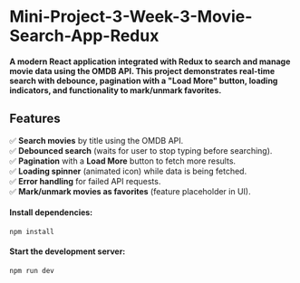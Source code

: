 # Mini-Project-3-Week-3-Movie-Search-App-Redux

#### A modern React application integrated with Redux to search and manage movie data using the OMDB API. This project demonstrates real-time search with debounce, pagination with a "Load More" button, loading indicators, and functionality to mark/unmark favorites.

## Features

✅ **Search movies** by title using the OMDB API.  
✅ **Debounced search** (waits for user to stop typing before searching).  
✅ **Pagination** with a **Load More** button to fetch more results.  
✅ **Loading spinner** (animated icon) while data is being fetched.  
✅ **Error handling** for failed API requests.  
✅ **Mark/unmark movies as favorites** (feature placeholder in UI).



#### Install dependencies:
``` npm install ```

#### Start the development server:

``` npm run dev ```
